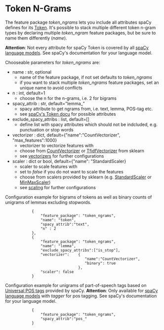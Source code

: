 # Token N-Grams

The feature package *token\_ngrams* lets you include all attributes spaCy defines for its [Token](https://spacy.io/api/token). It's possible to stack multiple different token n-gram types by declaring multiple *token\_ngram* feature packages, but be sure to name them differently (*name*). 

**Attention**: Not every attribute for spaCy Token is covered by all [spaCy language models](https://spacy.io/usage/models). See spaCy's documentation for your language model.

Chooseable parameters for *token\_ngrams* are:
* name : str, optional
	- name of the feature package, if not set defaults to *token\_ngrams*
	- if you want to stack multiple *token\_ngrams* feature packages, set an unique name to avoid conflicts
* n : int, default=1
	- choose the n for the n-grams, i.e. 2 for bigrams
* spacy\_attrib : str, default="lemma\_"
	- spacy attribute to get ngrams from, i.e. text, lemma, POS-tag etc.
	- see [spaCy's Token docu](https://spacy.io/api/token) for possible attributes
* exclude_spacy_attribs : list, default=[]
	- define list with spacy attributes which should not be indcluded, e.g. punctuation or stop words
* vectorizer : dict, default={"name":"CountVectorizer", "max_features":1000} 
	- vectorizer to vectorize features with
	- choose from [CountVectorizer](https://scikit-learn.org/stable/modules/generated/sklearn.feature_extraction.text.CountVectorizer.html) or [TfidfVectorizer](https://scikit-learn.org/stable/modules/generated/sklearn.feature_extraction.text.TfidfTransformer.html) from sklearn
	- see [vectorizers](5_vectorizers.md) for further configurations
* scaler : dict or bool, default={"name": "StandardScaler}
	- scaler to scale features with
	- set to *false* if you do not want to scale the features
	- choose from scalers provided by sklearn (e.g. [StandardScaler](https://scikit-learn.org/stable/modules/generated/sklearn.preprocessing.StandardScaler.html#sklearn.preprocessing.StandardScaler) or [MinMaxScaler](https://scikit-learn.org/stable/modules/generated/sklearn.preprocessing.MinMaxScaler.html#sklearn.preprocessing.MinMaxScaler))
	- see [scaling](6_scaling.md) for further configurations


Configuration example for bigrams of tokens as well as binary counts of unigrams of lemmas excluding stopwords.
````
            {
                "feature_package": "token_ngrams",
                "name": "token",
                "spacy_attrib":"text",
                "n" : 2
            },
            {
                "feature_package": "token_ngrams",
                "name": "lemma", 
                "exclude_spacy_attribs":["is_stop"],
                "vectorizer":    {
                                    "name":"CountVectorizer",
                                    "binary": true
                                 },
                "scaler": false
            }
````



Configuration example for unigrams of part-of-speech tags based on [Universal POS tags](https://universaldependencies.org/docs/u/pos/) provided by spaCy. 
**Attention**: Only available for [spaCy language models](https://spacy.io/usage/models) with *tagger* for pos tagging. See spaCy's documentation for your language model.
````
            {
                "feature_package": "token_ngrams",
                "spacy_attrib":"pos_"
            }
````


